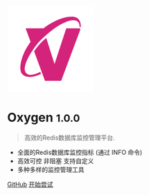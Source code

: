 ![logo](_image/logo.png)

# Oxygen <small>1.0.0</small>

> 高效的Redis数据库监控管理平台.

- 全面的Redis数据库监控指标 (通过 INFO 命令)
- 高效可控 非阻塞 支持自定义 
- 多种多样的监控管理工具

[GitHub](https://github.com/CSNight/redis_oxygen)
[开始尝试](#oxygen)
